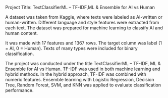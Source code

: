 Project Title: TextClassifierML – TF-IDF,ML & Ensemble for AI vs Human

A dataset was taken from Kaggle, where texts were labeled as AI-written or human-written. Different language and style features were extracted from each text. The dataset was prepared for machine learning to classify AI and human content.

It was made with 17 features and 1367 rows. The target column was label (1 = AI, 0 = Human). Texts of many types were included for binary classification.

The project was conducted under the title TextClassifierML – TF-IDF, ML & Ensemble for AI vs Human. TF-IDF was used in both machine learning and hybrid methods. In the hybrid approach, TF-IDF was combined with numeric features. Ensemble learning with Logistic Regression, Decision Tree, Random Forest, SVM, and KNN was applied to evaluate classification performance.
